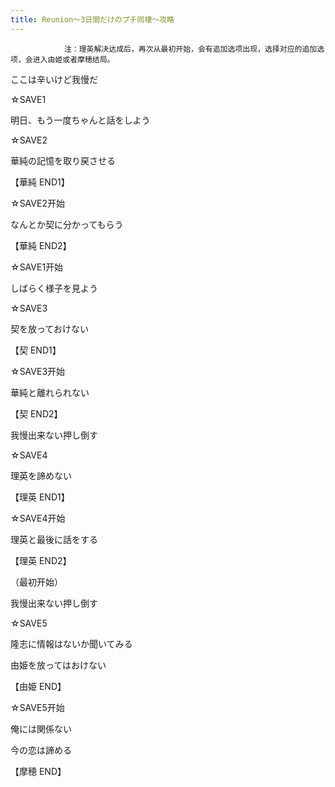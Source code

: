 ```yaml
---
title: Reunion～3日間だけのプチ同棲～攻略
---
```


                注：理英解决达成后，再次从最初开始，会有追加选项出现，选择对应的追加选项，会进入由姫或者摩穂结局。



ここは辛いけど我慢だ

☆SAVE1

明日、もう一度ちゃんと話をしよう

☆SAVE2

華純の記憶を取り戻させる



【華純 END1】



☆SAVE2开始

なんとか契に分かってもらう



【華純 END2】



☆SAVE1开始

しばらく様子を見よう

☆SAVE3

契を放っておけない



【契 END1】



☆SAVE3开始

華純と離れられない



【契 END2】



我慢出来ない押し倒す

☆SAVE4

理英を諦めない



【理英 END1】



☆SAVE4开始

理英と最後に話をする



【理英 END2】



（最初开始）

我慢出来ない押し倒す

☆SAVE5

隆志に情報はないか聞いてみる

由姫を放ってはおけない



【由姫 END】



☆SAVE5开始

俺には関係ない

今の恋は諦める



【摩穂 END】


              
